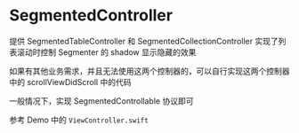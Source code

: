 # SegmentedController

提供 SegmentedTableController 和 SegmentedCollectionController 实现了列表滚动时控制 Segmenter 的 shadow 显示隐藏的效果

如果有其他业务需求，并且无法使用这两个控制器的，可以自行实现这两个控制器中的 scrollViewDidScroll 中的代码


一般情况下，实现 SegmentedControllable 协议即可

参考 Demo 中的 `ViewController.swift`
